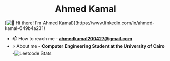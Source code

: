 <h1 align="center">Ahmed Kamal</h1>
[<img src="https://raw.githubusercontent.com/Raymo111/Raymo111/master/intro.gif" alt="👋 Hi there! I'm Ahmed Kamal)" title="👋 Hi there! I'm Ahmed Kamal"/>](https://www.linkedin.com/in/ahmed-kamal-649b4a231)

- 📫 How to reach me - **ahmedkamal200427@gmail.com**
- ⚡ About me - **Computer Engineering Student at the University of Cairo**
-![Leetcode Stats](https://leetcard.jacoblin.cool/ahmedkamal200427?theme=unicorn&ext=activity&font=Dancing_Script)

